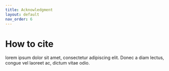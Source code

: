 ```yaml
---
title: Acknowledgment
layout: default
nav_order: 6
---
```



# How to cite

lorem ipsum dolor sit amet, consectetur adipiscing elit. Donec a diam lectus, congue vel laoreet ac, dictum vitae odio.